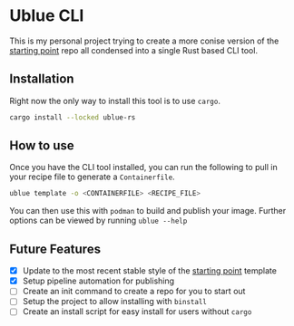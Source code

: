 # Ublue CLI

This is my personal project trying to create a more conise version of the [starting point](https://github.com/ublue-os/startingpoint/tree/template) repo all condensed into a single Rust based CLI tool.

## Installation

Right now the only way to install this tool is to use `cargo`.

```bash
cargo install --locked ublue-rs
```

## How to use

Once you have the CLI tool installed, you can run the following to pull in your recipe file to generate a `Containerfile`.

```bash
ublue template -o <CONTAINERFILE> <RECIPE_FILE>
```

You can then use this with `podman` to build and publish your image. Further options can be viewed by running `ublue --help`

## Future Features

- [x] Update to the most recent stable style of the [starting point](https://github.com/ublue-os/startingpoint/tree/template) template
- [x] Setup pipeline automation for publishing
- [ ] Create an init command to create a repo for you to start out
- [ ] Setup the project to allow installing with `binstall`
- [ ] Create an install script for easy install for users without `cargo`
